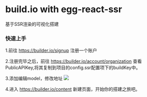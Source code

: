 # build.io with egg-react-ssr

基于SSR渲染的可视化搭建

### 快速上手

1.前往 https://builder.io/signup 注册一个账户

2.注册完毕之后，前往 https://builder.io/account/organization 查看PublicAPIKey,将其复制到项目的config.ssr配置项下的buildKey中。

3.添加编辑model，修改地址
<img src="https://i.imgur.com/PRWvNM1.gif">

4.进入 https://builder.io/content 新建页面，开始你的搭建之旅吧。

